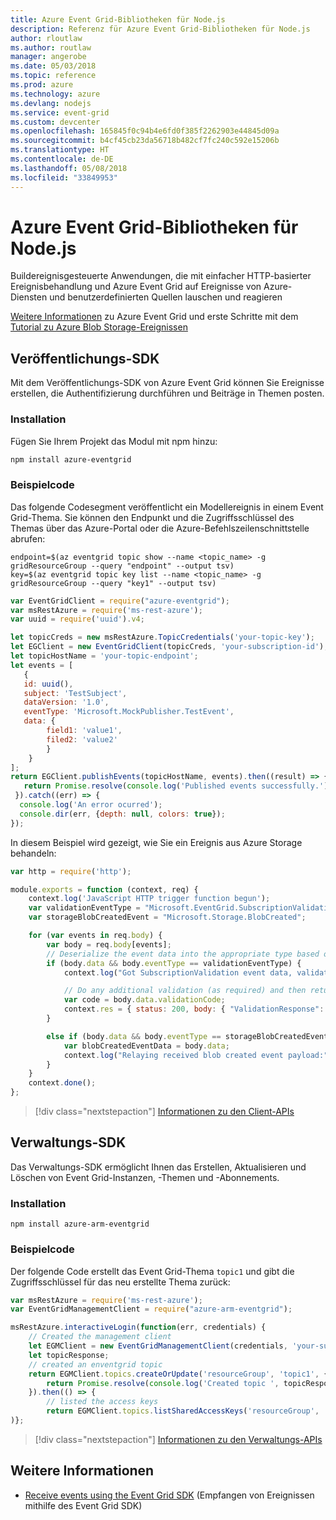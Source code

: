 ```yaml
---
title: Azure Event Grid-Bibliotheken für Node.js
description: Referenz für Azure Event Grid-Bibliotheken für Node.js
author: rloutlaw
ms.author: routlaw
manager: angerobe
ms.date: 05/03/2018
ms.topic: reference
ms.prod: azure
ms.technology: azure
ms.devlang: nodejs
ms.service: event-grid
ms.custom: devcenter
ms.openlocfilehash: 165845f0c94b4e6fd0f385f2262903e44845d09a
ms.sourcegitcommit: b4cf45cb23da56718b482cf7fc240c592e15206b
ms.translationtype: HT
ms.contentlocale: de-DE
ms.lasthandoff: 05/08/2018
ms.locfileid: "33849953"
---
```

# <a name="azure-event-grid-libraries-for-nodejs"></a>Azure Event Grid-Bibliotheken für Node.js

Buildereignisgesteuerte Anwendungen, die mit einfacher HTTP-basierter Ereignisbehandlung und Azure Event Grid auf Ereignisse von Azure-Diensten und benutzerdefinierten Quellen lauschen und reagieren

[Weitere Informationen](/azure/event-grid/overview) zu Azure Event Grid und erste Schritte mit dem [Tutorial zu Azure Blob Storage-Ereignissen](/azure/storage/blobs/storage-blob-event-quickstart) 

## <a name="publish-sdk"></a>Veröffentlichungs-SDK

Mit dem Veröffentlichungs-SDK von Azure Event Grid können Sie Ereignisse erstellen, die Authentifizierung durchführen und Beiträge in Themen posten.

### <a name="installation"></a>Installation

Fügen Sie Ihrem Projekt das Modul mit npm hinzu:

```bash
npm install azure-eventgrid
```

### <a name="example-code"></a>Beispielcode

Das folgende Codesegment veröffentlicht ein Modellereignis in einem Event Grid-Thema. Sie können den Endpunkt und die Zugriffsschlüssel des Themas über das Azure-Portal oder die Azure-Befehlszeilenschnittstelle abrufen:

```azurecli-interactive
endpoint=$(az eventgrid topic show --name <topic_name> -g gridResourceGroup --query "endpoint" --output tsv)
key=$(az eventgrid topic key list --name <topic_name> -g gridResourceGroup --query "key1" --output tsv)
```

```javascript
var EventGridClient = require("azure-eventgrid");
var msRestAzure = require('ms-rest-azure');
var uuid = require('uuid').v4;

let topicCreds = new msRestAzure.TopicCredentials('your-topic-key');
let EGClient = new EventGridClient(topicCreds, 'your-subscription-id');
let topicHostName = 'your-topic-endpoint';
let events = [
   {
   id: uuid(),
   subject: 'TestSubject',
   dataVersion: '1.0',
   eventType: 'Microsoft.MockPublisher.TestEvent',
   data: {
        field1: 'value1',
        filed2: 'value2'
        }
    }
];
return EGClient.publishEvents(topicHostName, events).then((result) => {
   return Promise.resolve(console.log('Published events successfully.'));
 }).catch((err) => {
  console.log('An error ocurred');
  console.dir(err, {depth: null, colors: true});
});
```

In diesem Beispiel wird gezeigt, wie Sie ein Ereignis aus Azure Storage behandeln:

```javascript
var http = require('http');

module.exports = function (context, req) {
    context.log('JavaScript HTTP trigger function begun');
    var validationEventType = "Microsoft.EventGrid.SubscriptionValidationEvent";
    var storageBlobCreatedEvent = "Microsoft.Storage.BlobCreated";

    for (var events in req.body) {
        var body = req.body[events];
        // Deserialize the event data into the appropriate type based on event type  
        if (body.data && body.eventType == validationEventType) {
            context.log("Got SubscriptionValidation event data, validation code: " + body.data.validationCode + " topic: " + body.topic);

            // Do any additional validation (as required) and then return back the below response
            var code = body.data.validationCode;
            context.res = { status: 200, body: { "ValidationResponse": code } };
        }

        else if (body.data && body.eventType == storageBlobCreatedEvent) {
            var blobCreatedEventData = body.data;
            context.log("Relaying received blob created event payload:" + JSON.stringify(blobCreatedEventData));
        }
    }
    context.done();
};
```

> [!div class="nextstepaction"]
> [Informationen zu den Client-APIs](/javascript/api/overview/azure/eventgrid/client)

## <a name="management-sdk"></a>Verwaltungs-SDK

Das Verwaltungs-SDK ermöglicht Ihnen das Erstellen, Aktualisieren und Löschen von Event Grid-Instanzen, -Themen und -Abonnements.

### <a name="installation"></a>Installation

```
npm install azure-arm-eventgrid
```

### <a name="example-code"></a>Beispielcode

Der folgende Code erstellt das Event Grid-Thema `topic1` und gibt die Zugriffsschlüssel für das neu erstellte Thema zurück:

```javascript
var msRestAzure = require('ms-rest-azure');
var EventGridManagementClient = require("azure-arm-eventgrid");

msRestAzure.interactiveLogin(function(err, credentials) {
    // Created the management client
    let EGMClient = new EventGridManagementClient(credentials, 'your-subscription-id');
    let topicResponse;
    // created an enventgrid topic
    return EGMClient.topics.createOrUpdate('resourceGroup', 'topic1', { location: 'westus' }).then((topicResponse) => {
        return Promise.resolve(console.log('Created topic ', topicResponse));
    }).then(() => {
        // listed the access keys
        return EGMClient.topics.listSharedAccessKeys('resourceGroup', 'topic1')}
)};
```

> [!div class="nextstepaction"]
> [Informationen zu den Verwaltungs-APIs](/javascript/api/overview/azure/eventgrid/management)

## <a name="learn-more"></a>Weitere Informationen

- [Receive events using the Event Grid SDK](/azure/event-grid/receive-events) (Empfangen von Ereignissen mithilfe des Event Grid SDK)